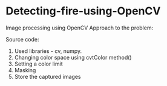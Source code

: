 # Detecting-fire-using-OpenCV
 Image processing using OpenCV
 Approach to the problem:

Source code:
1) Used libraries - cv, numpy.
2) Changing color space using cvtColor method()
3) Setting a color limit
4) Masking
5) Store the captured images
